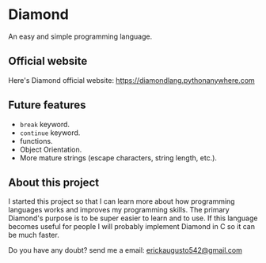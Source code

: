 # Diamond
An easy and simple programming language.

## Official website
Here's Diamond official website: https://diamondlang.pythonanywhere.com

## Future features
* `break` keyword.
* `continue` keyword.
* functions.
* Object Orientation.
* More mature strings (escape characters, string length, etc.).

## About this project
I started this project so that I can learn more about how programming languages works and improves my programming skills. The primary Diamond's purpose is to be super easier to learn and to use. If this language becomes useful for people I will probably implement Diamond in C so it can be much faster.

Do you have any doubt? send me a email: erickaugusto542@gmail.com
